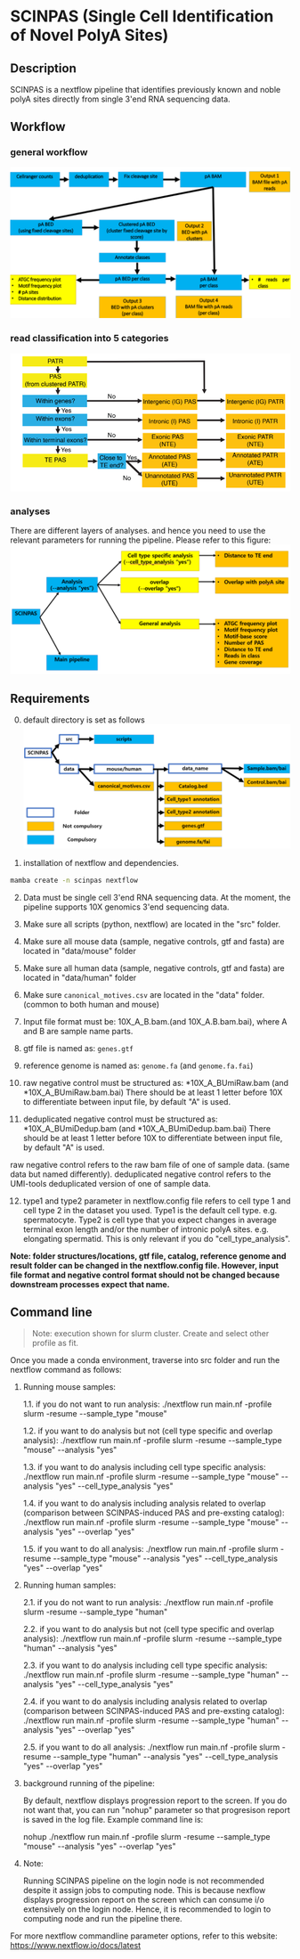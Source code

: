 # SCINPAS (Single Cell Identification of Novel PolyA Sites)

## Description
SCINPAS is a nextflow pipeline that identifies previously known and noble polyA sites
directly from single 3'end RNA sequencing data.

## Workflow
  ### general workflow
  ![](overall_workflow.png)
  
  ### read classification into 5 categories
  ![](classification.png)

  ### analyses
  There are different layers of analyses. and hence you need to use the relevant parameters for running the pipeline.
  Please refer to this figure: 
  ![](analysis.png)

	
## Requirements
0) default directory is set as follows
![](directory.png)

1) installation of nextflow and dependencies.

```bash
mamba create -n scinpas nextflow
```

2) Data must be single cell 3'end RNA sequencing data.
At the moment, the pipeline supports 10X genomics 3'end sequencing data.

3) Make sure all scripts (python, nextflow) are located in the "src" folder.

4) Make sure all mouse data (sample, negative controls, gtf and fasta) are located in "data/mouse" folder

5) Make sure all human data (sample, negative controls, gtf and fasta) are located in "data/human" folder

6) Make sure `canonical_motives.csv` are located in the "data" folder. (common to both human and mouse)

7) Input file format must be: 10X_A_B.bam.(and 10X_A.B.bam.bai), where A and B are sample name parts.

8) gtf file is named as: `genes.gtf`

9) reference genome is named as: `genome.fa` (and `genome.fa.fai`)

10) raw negative control must be structured as: *10X_A_BUmiRaw.bam (and *10X_A_BUmiRaw.bam.bai)
There should be at least 1 letter before 10X to differentiate between input file, by default "A" is used.

11) deduplicated negative control must be structured as: *10X_A_BUmiDedup.bam (and *10X_A_BUmiDedup.bam.bai)
There should be at least 1 letter before 10X to differentiate between input file, by default "A" is used.

raw negative control refers to the raw bam file of one of sample data. (same data but named differently).
deduplicated negative control refers to the UMI-tools deduplicated version of one of sample data. 

12) type1 and type2 parameter in nextflow.config file refers to cell type 1 and cell type 2 in the dataset you used.
Type1 is the default cell type. e.g. spermatocyte.
Type2 is cell type that you expect changes in average terminal exon length and/or the number of intronic polyA sites. e.g. elongating spermatid.
This is only relevant if you do "cell_type_analysis". 

**Note: folder structures/locations, gtf file, catalog, reference genome and result folder can be changed in the nextflow.config file. 
However, input file format and negative control format should not be changed because
downstream processes expect that name.**

## Command line

> Note: execution shown for slurm cluster. 
> Create and select other profile as fit.

Once you made a conda environment, traverse into src folder and run the nextflow command as follows:

1. Running mouse samples:

	1.1. if you do not want to run analysis:
	./nextflow run main.nf -profile slurm -resume --sample_type "mouse"

	1.2. if you want to do analysis but not (cell type specific and overlap analysis): 
	./nextflow run main.nf -profile slurm -resume --sample_type "mouse" --analysis "yes" 

	1.3. if you want to do analysis including cell type specific analysis: 
	./nextflow run main.nf -profile slurm -resume --sample_type "mouse" --analysis "yes"  --cell_type_analysis "yes"

	1.4. if you want to do analysis including analysis related to overlap (comparison between SCINPAS-induced PAS and pre-exsting catalog): 
	./nextflow run main.nf -profile slurm -resume --sample_type "mouse" --analysis "yes"  --overlap "yes"

	1.5. if you want to do all analysis: 
	./nextflow run main.nf -profile slurm -resume --sample_type "mouse" --analysis "yes" --cell_type_analysis "yes" --overlap "yes"

2. Running human samples:

	2.1. if you do not want to run analysis:
	./nextflow run main.nf -profile slurm -resume --sample_type "human"

	2.2. if you want to do analysis but not (cell type specific and overlap analysis): 
	./nextflow run main.nf -profile slurm -resume --sample_type "human" --analysis "yes" 

	2.3. if you want to do analysis including cell type specific analysis: 
	./nextflow run main.nf -profile slurm -resume --sample_type "human" --analysis "yes"  --cell_type_analysis "yes"

	2.4. if you want to do analysis including analysis related to overlap (comparison between SCINPAS-induced PAS and pre-exsting catalog): 
	./nextflow run main.nf -profile slurm -resume --sample_type "human" --analysis "yes"  --overlap "yes"

	2.5. if you want to do all analysis: 
	./nextflow run main.nf -profile slurm -resume --sample_type "human" --analysis "yes" --cell_type_analysis "yes" --overlap "yes"

3. background running of the pipeline:
	
	By default, nextflow displays progression report to the screen. If you do not want that,
	you can run "nohup" parameter so that progresison report is saved in the log file. Example command line is: 

	nohup ./nextflow run main.nf -profile slurm -resume --sample_type "mouse" --analysis "yes" --overlap "yes" 

4. Note:
	
	Running SCINPAS pipeline on the login node is not recommended despite it assign jobs to computing node.
	This is because nexflow displays progression report on the screen which can consume i/o extensively on the login node.
	Hence, it is recommended to login to computing node and run the pipeline there.

For more nextflow commandline parameter options, refer to this website: https://www.nextflow.io/docs/latest
